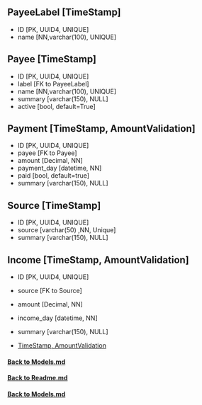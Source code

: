 ## PayeeLabel [TimeStamp]
- ID [PK, UUID4, UNIQUE]
- name [NN,varchar(100), UNIQUE]

## Payee [TimeStamp]
- ID [PK, UUID4, UNIQUE]
- label [FK to PayeeLabel]
- name [NN,varchar(100), UNIQUE]
- summary [varchar(150), NULL]
- active [bool, default=True]

## Payment [TimeStamp, AmountValidation]
- ID [PK, UUID4, UNIQUE]
- payee [FK to Payee]
- amount [Decimal, NN]
- payment_day [datetime, NN]
- paid [bool, default=true] 
- summary [varchar(150), NULL]

## Source [TimeStamp]
- ID [PK, UUID4, UNIQUE]
- source [varchar(50) ,NN, Unique]
- summary [varchar(150), NULL]

## Income [TimeStamp, AmountValidation]
- ID [PK, UUID4, UNIQUE]
- source [FK to Source]
- amount [Decimal, NN]
- income_day [datetime, NN]
- summary [varchar(150), NULL]



- [TimeStamp, AmountValidation](/backend/apps/tools/docs/Models.md) 
#### [Back to Models.md](/app/docs/backend/Models.md) 

























#### [Back to Readme.md](/app/docs/Readme.md) 
#### [Back to Models.md](/app/docs/backend/Models.md) 